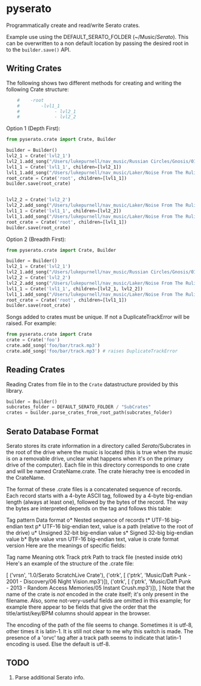 # pyserato
Programmatically create and read/write Serato crates.

Example use using the DEFAULT_SERATO_FOLDER (~/Music/_Serato_).
This can be overwritten to a non default location by passing the desired root in to the `builder.save()` API.

## Writing Crates
The following shows two different methods for creating and writing the following Crate structure:

```python
    #    -root
    #        -lvl1_1
    #             - lvl2_1
    #             - lvl2_2
```

Option 1 (Depth First):

```Python
from pyserato.crate import Crate, Builder

builder = Builder()
lvl2_1 = Crate('lvl2_1')
lvl2_1.add_song("/Users/lukepurnell/nav_music/Russian Circles/Gnosis/01 Tupilak.wav")
lvl1_1 = Crate('lvl1_1', children=[lvl2_1])
lvl1_1.add_song("/Users/lukepurnell/nav_music/Laker/Noise From The Ruliad/00 Entropy Increasing.mp3")
root_crate = Crate('root', children=[lvl1_1])
builder.save(root_crate)


lvl2_2 = Crate('lvl2_2')
lvl2_2.add_song("/Users/lukepurnell/nav_music/Laker/Noise From The Ruliad/00 Cloud Formation.mp3")
lvl1_1 = Crate('lvl1_1', children=[lvl2_2])
lvl1_1.add_song("/Users/lukepurnell/nav_music/Laker/Noise From The Ruliad/00 Entropy Increasing.mp3")
root_crate = Crate('root', children=[lvl1_1])
builder.save(root_crate)
```

Option 2 (Breadth First):

```Python
from pyserato.crate import Crate, Builder

builder = Builder()
lvl2_1 = Crate('lvl2_1')
lvl2_1.add_song("/Users/lukepurnell/nav_music/Russian Circles/Gnosis/01 Tupilak.wav")
lvl2_2 = Crate('lvl2_2')
lvl2_2.add_song("/Users/lukepurnell/nav_music/Laker/Noise From The Ruliad/00 Cloud Formation.mp3")
lvl1_1 = Crate('lvl1_1', children=[lvl2_1, lvl2_2])
lvl1_1.add_song("/Users/lukepurnell/nav_music/Laker/Noise From The Ruliad/00 Entropy Increasing.mp3")
root_crate = Crate('root', children=[lvl1_1])
builder.save(root_crate)
```

Songs added to crates must be unique. If not a DuplicateTrackError will be raised.
For example:

```python
from pyserato.crate import Crate
crate = Crate('foo')
crate.add_song('foo/bar/track.mp3')
crate.add_song('foo/bar/track.mp3') # raises DuplicateTrackError
```

## Reading Crates

Reading Crates from file in to the `Crate` datastructure provided by this library.
```python
builder = Builder()
subcrates_folder = DEFAULT_SERATO_FOLDER / "SubCrates"
crates = builder.parse_crates_from_root_path(subcrates_folder)
```

## Serato Database Format

Serato stores its crate information in a directory called _Serato_/Subcrates in the root of the drive where the music is located (this is true when the music is on a removable drive, unclear what happens when it's on the primary drive of the computer). Each file in this directory corresponds to one crate and will be named CrateName.crate.
The crate hierachy tree is encoded in the CrateName.

The format of these .crate files is a concatenated sequence of records. Each record starts with a 4-byte ASCII tag, followed by a 4-byte big-endian length (always at least one), followed by the bytes of the record. The way the bytes are interpreted depends on the tag and follows this table:

Tag pattern	Data format
o*	Nested sequence of records
t*	UTF-16 big-endian text
p*	UTF-16 big-endian text, value is a path (relative to the root of the drive)
u*	Unsigned 32-bit big-endian value
s*	Signed 32-big big-endian value
b*	Byte value
vrsn	UTF-16 big-endian text, value is crate format version
Here are the meanings of specific fields:

Tag name	Meaning
otrk	Track
ptrk	Path to track file (nested inside otrk)
Here's an example of the structure of the .crate file:

  [
    ('vrsn', '1.0/Serato ScratchLive Crate'),
    ('otrk', [
      ('ptrk', 'Music/Daft Punk - 2001 - Discovery/06 Night Vision.mp3')]),
    ('otrk', [
      ('ptrk', 'Music/Daft Punk - 2013 - Random Access Memories/05 Instant Crush.mp3')]),
  ]
Note that the name of the crate is *not* encoded in the crate itself; it's only present in the filename. Also, some not-very-useful fields are omitted in this example; for example there appear to be fields that give the order that the title/artist/key/BPM columns should appear in the browser.

The encoding of the path of the file seems to change. Sometimes it is utf-8, other times it is latin-1. It is still not clear to me why this switch is made. The presence of a 'orvc' tag after a track path seems to indicate that latin-1 encoding is used. Else the default is utf-8.

## TODO
1. Parse additional Serato info.